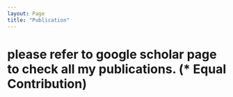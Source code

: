 ```yaml
---
layout: Page
title: "Publication"
---
```


# please refer to google scholar page to check all my publications. (* Equal Contribution)

